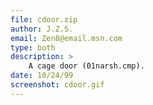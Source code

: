 ```yaml
---
file: cdoor.zip
author: J.Z.S.
email: Zen8@email.msn.com
type: both
description: >
    A cage door (01narsh.cmp).
date: 10/24/99
screenshot: cdoor.gif
---
```

